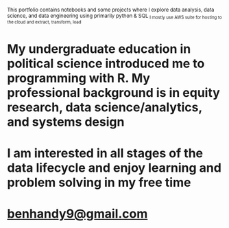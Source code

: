 
<sub> This portfolio contains notebooks and some projects where I explore data analysis, data science, and data engineering using primarily python & SQL 
<sub>I mostly use AWS suite for hosting to the cloud and extract, transform, load
# My undergraduate education in political science introduced me to programming with R. My professional background is in equity research, data science/analytics, and systems design 
# I am interested in all stages of the data lifecycle and enjoy learning and problem solving in my free time 
# benhandy9@gmail.com </sub> 
